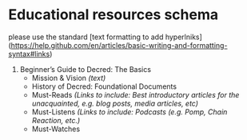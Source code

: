 # Educational resources schema 

please use the standard [text formatting to add hyperlniks] (https://help.github.com/en/articles/basic-writing-and-formatting-syntax#links)


1. Beginner’s Guide to Decred: The Basics 
   - Mission & Vision _(text)_
   - History of Decred: Foundational Documents
   - Must-Reads _(Links to include: Best introductory articles for the unacquainted, e.g. blog posts, media articles, etc)_
   - Must-Listens _(Links to include: Podcasts (e.g. Pomp, Chain Reaction, etc.)_
   - Must-Watches
